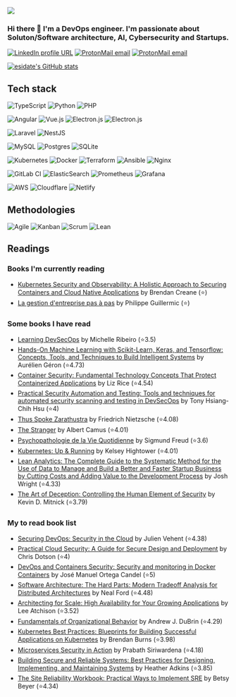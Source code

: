 ![](https://komarev.com/ghpvc/?username=esidate&color=brightgreen)

### Hi there 👋 I'm a DevOps engineer. I'm passionate about Soluton/Software architecture, AI, Cybersecurity and Startups.

[![LinkedIn profile URL](https://img.shields.io/badge/LinkedIn-0077B5?logo=linkedin&logoColor=white&style=for-the-badge)](https://www.linkedin.com/in/el-mahdi-sidate/)
[![ProtonMail email](https://img.shields.io/badge/ProtonMail-8B89CC?logo=protonmail&logoColor=white&style=for-the-badge)](mailto:esidate@protonmail.com)
[![ProtonMail email](https://img.shields.io/badge/Microsoft_Outlook-0078D4?style=for-the-badge&logo=microsoft-outlook&logoColor=white)](mailto:esidate@protonmail.com)

<!-- [![GitHub followers](https://img.shields.io/github/followers/esidate?color=333&logo=github&logoColor=white&style=for-the-badge)](https://github.com/esidate/)
[![GitHub User's stars](https://img.shields.io/github/stars/esidate?affiliations=OWNER%2CCOLLABORATOR&color=333&logo=github&logoColor=white&style=for-the-badge)](https://github.com/esidate/) -->

[![esidate's GitHub stats](https://github-readme-stats.vercel.app/api?username=esidate)](https://github.com/anuraghazra/github-readme-stats)

## Tech stack

![TypeScript](https://img.shields.io/badge/TypeScript-007ACC?style=for-the-badge&logo=typescript&logoColor=white)
![Python](https://img.shields.io/badge/python-3670A0?style=for-the-badge&logo=python&logoColor=ffdd54)
![PHP](https://img.shields.io/badge/php-%23777BB4.svg?style=for-the-badge&logo=php&logoColor=white)

![Angular](https://img.shields.io/badge/Angular-dd1b16?style=for-the-badge&logo=angular&logoColor=white)
![Vue.js](https://img.shields.io/badge/Vue.js-35495E?style=for-the-badge&logo=vuedotjs&logoColor=4FC08D)
![Electron.js](https://img.shields.io/badge/Ionic-367CF7?style=for-the-badge&logo=ionic&logoColor=white)
![Electron.js](https://img.shields.io/badge/Electron-191970?style=for-the-badge&logo=Electron&logoColor=white)

![Laravel](https://img.shields.io/badge/laravel-fb503b?style=for-the-badge&logo=laravel&logoColor=white)
![NestJS](https://img.shields.io/badge/NestJS-e0234e?style=for-the-badge&logo=nestjs&logoColor=white)

![MySQL](https://img.shields.io/badge/mysql-00718B.svg?style=for-the-badge&logo=mysql&logoColor=EA8C10)
![Postgres](https://img.shields.io/badge/postgres-%23316192.svg?style=for-the-badge&logo=postgresql&logoColor=white)
![SQLite](https://img.shields.io/badge/sqlite-%2307405e.svg?style=for-the-badge&logo=sqlite&logoColor=white)

![Kubernetes](https://img.shields.io/badge/kubernetes-326ce5.svg?&style=for-the-badge&logo=kubernetes&logoColor=white)
![Docker](https://img.shields.io/badge/Docker-2CA5E0?style=for-the-badge&logo=docker&logoColor=white)
![Terraform](https://img.shields.io/badge/Terraform-F4ECFF?style=for-the-badge&logo=terraform&logoColor=7B42BC)
![Ansible](https://img.shields.io/badge/ansible-%231A1918.svg?style=for-the-badge&logo=ansible&logoColor=white)
![Nginx](https://img.shields.io/badge/Nginx-009639?style=for-the-badge&logo=nginx&logoColor=white)

![GitLab CI](https://img.shields.io/badge/GitLabCI-%23181717.svg?style=for-the-badge&logo=gitlab&logoColor=white)
![ElasticSearch](https://img.shields.io/badge/ElasticSearch-005571?style=for-the-badge&logo=elasticsearch)
![Prometheus](https://img.shields.io/badge/Prometheus-000000?style=for-the-badge&logo=prometheus)
![Grafana](https://img.shields.io/badge/Grafana-F2F4F9?style=for-the-badge&logo=grafana&logoColor=orange)

![AWS](https://img.shields.io/badge/AWS-%23FF9900.svg?style=for-the-badge&logo=amazon-aws&logoColor=white)
![Cloudflare](https://img.shields.io/badge/Cloudflare-F38020?style=for-the-badge&logo=Cloudflare&logoColor=white)
![Netlify](https://img.shields.io/badge/netlify-%23000000.svg?style=for-the-badge&logo=netlify&logoColor=#00C7B7)

## Methodologies

![Agile](https://img.shields.io/badge/Agile-47ABE0?style=for-the-badge)
![Kanban](https://img.shields.io/badge/Kanban-E52946?style=for-the-badge)
![Scrum](https://img.shields.io/badge/Scrum-3F556D?style=for-the-badge)
![Lean](https://img.shields.io/badge/Lean-f1f1f1?style=for-the-badge)

## Readings

### Books I'm currently reading

<!-- GOODREADS-LIST-CURRENTLY-READING:START -->
- [Kubernetes Security and Observability: A Holistic Approach to Securing Containers and Cloud Native Applications](https://www.goodreads.com/review/show/4619193142?utm_medium=api&utm_source=rss) by Brendan Creane (⭐️)
- [La gestion d'entreprise pas à pas](https://www.goodreads.com/review/show/4559081495?utm_medium=api&utm_source=rss) by Philippe Guillermic (⭐️)
<!-- GOODREADS-LIST-CURRENTLY-READING:END -->

### Some books I have read

<!-- GOODREADS-LIST-READ:START -->
- [Learning DevSecOps](https://www.goodreads.com/review/show/4619251070?utm_medium=api&utm_source=rss) by Michelle Ribeiro (⭐️3.5)
- [Hands-On Machine Learning with Scikit-Learn, Keras, and Tensorflow: Concepts, Tools, and Techniques to Build Intelligent Systems](https://www.goodreads.com/review/show/4314756395?utm_medium=api&utm_source=rss) by Aurélien Géron (⭐️4.73)
- [Container Security: Fundamental Technology Concepts That Protect Containerized Applications](https://www.goodreads.com/review/show/4619189465?utm_medium=api&utm_source=rss) by Liz Rice (⭐️4.54)
- [Practical Security Automation and Testing: Tools and techniques for automated security scanning and testing in DevSecOps](https://www.goodreads.com/review/show/4619194067?utm_medium=api&utm_source=rss) by Tony Hsiang-Chih Hsu (⭐️4)
- [Thus Spoke Zarathustra](https://www.goodreads.com/review/show/4379382077?utm_medium=api&utm_source=rss) by Friedrich Nietzsche (⭐️4.08)
- [The Stranger](https://www.goodreads.com/review/show/4379381393?utm_medium=api&utm_source=rss) by Albert Camus (⭐️4.01)
- [Psychopathologie de la Vie Quotidienne](https://www.goodreads.com/review/show/4315021299?utm_medium=api&utm_source=rss) by Sigmund Freud (⭐️3.6)
- [Kubernetes: Up &amp; Running](https://www.goodreads.com/review/show/4314755263?utm_medium=api&utm_source=rss) by Kelsey Hightower (⭐️4.01)
- [Lean Analytics: The Complete Guide to the Systematic Method for the Use of Data to Manage and Build a Better and Faster Startup Business by Cutting Costs and Adding Value to the Development Process](https://www.goodreads.com/review/show/4314700991?utm_medium=api&utm_source=rss) by Josh Wright (⭐️4.33)
- [The Art of Deception: Controlling the Human Element of Security](https://www.goodreads.com/review/show/4314754372?utm_medium=api&utm_source=rss) by Kevin D. Mitnick (⭐️3.79)
<!-- GOODREADS-LIST-READ:END -->

### My to read book list

<!-- GOODREADS-LIST-TO-READ:START -->
- [Securing DevOps: Security in the Cloud](https://www.goodreads.com/review/show/4639791970?utm_medium=api&utm_source=rss) by Julien Vehent (⭐️4.38)
- [Practical Cloud Security: A Guide for Secure Design and Deployment](https://www.goodreads.com/review/show/4668488810?utm_medium=api&utm_source=rss) by Chris Dotson (⭐️4)
- [DevOps and Containers Security: Security and monitoring in Docker Containers](https://www.goodreads.com/review/show/4668386069?utm_medium=api&utm_source=rss) by José Manuel Ortega Candel (⭐️5)
- [Software Architecture: The Hard Parts: Modern Tradeoff Analysis for Distributed Architectures](https://www.goodreads.com/review/show/4668352641?utm_medium=api&utm_source=rss) by Neal Ford (⭐️4.48)
- [Architecting for Scale: High Availability for Your Growing Applications](https://www.goodreads.com/review/show/4315099800?utm_medium=api&utm_source=rss) by Lee Atchison (⭐️3.52)
- [Fundamentals of Organizational Behavior](https://www.goodreads.com/review/show/4315083491?utm_medium=api&utm_source=rss) by Andrew J. DuBrin (⭐️4.29)
- [Kubernetes Best Practices: Blueprints for Building Successful Applications on Kubernetes](https://www.goodreads.com/review/show/4315074262?utm_medium=api&utm_source=rss) by Brendan Burns (⭐️3.98)
- [Microservices Security in Action](https://www.goodreads.com/review/show/4315033971?utm_medium=api&utm_source=rss) by Prabath Siriwardena (⭐️4.18)
- [Building Secure and Reliable Systems: Best Practices for Designing, Implementing, and Maintaining Systems](https://www.goodreads.com/review/show/4315031831?utm_medium=api&utm_source=rss) by Heather  Adkins (⭐️3.85)
- [The Site Reliability Workbook: Practical Ways to Implement SRE](https://www.goodreads.com/review/show/4315031018?utm_medium=api&utm_source=rss) by Betsy Beyer (⭐️4.34)
<!-- GOODREADS-LIST-TO-READ:END -->

<!-- ## Notable repositories

### Bla bla bla

[![Blabla repo](https://github-readme-stats.vercel.app/api/pin/?username=esidate&repo=acloud-dl)](https://github.com/esidate/acloud-dl) -->
